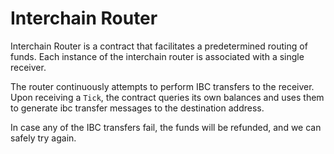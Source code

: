 # Interchain Router

Interchain Router is a contract that facilitates a predetermined routing of funds.
Each instance of the interchain router is associated with a single receiver.

The router continuously attempts to perform IBC transfers to the receiver.
Upon receiving a `Tick`, the contract queries its own balances and uses them
to generate ibc transfer messages to the destination address.

In case any of the IBC transfers fail, the funds will be refunded, and we can safely try again.
